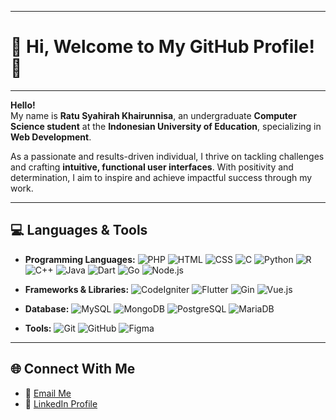
---

# 🌟 Hi, Welcome to My GitHub Profile! 👋  
---

**Hello!**  
My name is **Ratu Syahirah Khairunnisa**, an undergraduate **Computer Science student** at the **Indonesian University of Education**, specializing in **Web Development**.   

As a passionate and results-driven individual, I thrive on tackling challenges and crafting **intuitive, functional user interfaces**. With positivity and determination, I aim to inspire and achieve impactful success through my work.

---

## 💻 Languages & Tools  

* **Programming Languages:**
  ![PHP](https://img.shields.io/badge/-PHP-777BB4?style=flat-square\&logo=php\&logoColor=white)
  ![HTML](https://img.shields.io/badge/-HTML5-E34F26?style=flat-square\&logo=html5\&logoColor=white)
  ![CSS](https://img.shields.io/badge/-CSS3-1572B6?style=flat-square\&logo=css3\&logoColor=white)
  ![C](https://img.shields.io/badge/-C-A8B9CC?style=flat-square\&logo=c\&logoColor=white)
  ![Python](https://img.shields.io/badge/-Python-3776AB?style=flat-square\&logo=python\&logoColor=white)
  ![R](https://img.shields.io/badge/-R-276DC3?style=flat-square\&logo=r\&logoColor=white)
  ![C++](https://img.shields.io/badge/-C++-00599C?style=flat-square\&logo=cplusplus\&logoColor=white)
  ![Java](https://img.shields.io/badge/-Java-007396?style=flat-square\&logo=java\&logoColor=white)
  ![Dart](https://img.shields.io/badge/-Dart-0175C2?style=flat-square\&logo=dart\&logoColor=white)
  ![Go](https://img.shields.io/badge/-Golang-00ADD8?style=flat-square\&logo=go\&logoColor=white)
  ![Node.js](https://img.shields.io/badge/-Node.js-339933?style=flat-square\&logo=nodedotjs\&logoColor=white)

* **Frameworks & Libraries:**
  ![CodeIgniter](https://img.shields.io/badge/-CodeIgniter-EE4623?style=flat-square\&logo=codeigniter\&logoColor=white)
  ![Flutter](https://img.shields.io/badge/-Flutter-02569B?style=flat-square\&logo=flutter\&logoColor=white)
  ![Gin](https://img.shields.io/badge/-Gin-00ADD8?style=flat-square\&logo=go\&logoColor=white)
  ![Vue.js](https://img.shields.io/badge/-Vue.js-4FC08D?style=flat-square\&logo=vue.js\&logoColor=white)

* **Database:**
  ![MySQL](https://img.shields.io/badge/-MySQL-4479A1?style=flat-square\&logo=mysql\&logoColor=white)
  ![MongoDB](https://img.shields.io/badge/-MongoDB-47A248?style=flat-square\&logo=mongodb\&logoColor=white)
  ![PostgreSQL](https://img.shields.io/badge/-PostgreSQL-4169E1?style=flat-square\&logo=postgresql\&logoColor=white)
  ![MariaDB](https://img.shields.io/badge/-MariaDB-003545?style=flat-square\&logo=mariadb\&logoColor=white)

* **Tools:**
  ![Git](https://img.shields.io/badge/-Git-F05032?style=flat-square\&logo=git\&logoColor=white)
  ![GitHub](https://img.shields.io/badge/-GitHub-181717?style=flat-square\&logo=github\&logoColor=white)
  ![Figma](https://img.shields.io/badge/-Figma-F24E1E?style=flat-square\&logo=figma\&logoColor=white)

---

## 🌐 Connect With Me  
- 📧 [Email Me](mailto:ratusyahirahk@gmail.com)  
- 💼 [LinkedIn Profile](https://www.linkedin.com/in/ratu-syahirah-khairunnisa-949874282/)  
